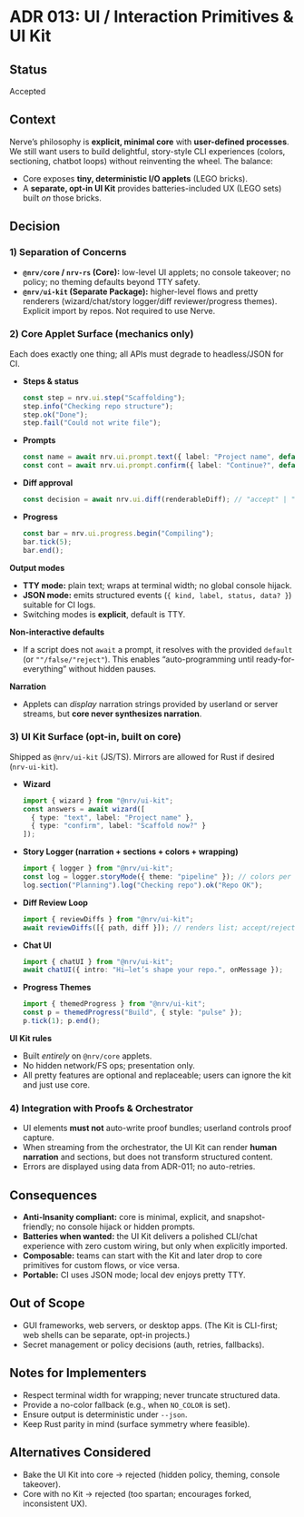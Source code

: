 # ADR 013: UI / Interaction Primitives & UI Kit

## Status

Accepted

## Context

Nerve’s philosophy is **explicit, minimal core** with **user-defined processes**. We still want users to build delightful, story-style CLI experiences (colors, sectioning, chatbot loops) without reinventing the wheel. The balance:

* Core exposes **tiny, deterministic I/O applets** (LEGO bricks).
* A **separate, opt-in UI Kit** provides batteries-included UX (LEGO sets) built *on* those bricks.

## Decision

### 1) Separation of Concerns

* **`@nrv/core` / `nrv-rs` (Core):** low-level UI applets; no console takeover; no policy; no theming defaults beyond TTY safety.
* **`@nrv/ui-kit` (Separate Package):** higher-level flows and pretty renderers (wizard/chat/story logger/diff reviewer/progress themes). Explicit import by repos. Not required to use Nerve.

### 2) Core Applet Surface (mechanics only)

Each does exactly one thing; all APIs must degrade to headless/JSON for CI.

* **Steps & status**

  ```ts
  const step = nrv.ui.step("Scaffolding");
  step.info("Checking repo structure");
  step.ok("Done");
  step.fail("Could not write file");
  ```

* **Prompts**

  ```ts
  const name = await nrv.ui.prompt.text({ label: "Project name", default: "" });
  const cont = await nrv.ui.prompt.confirm({ label: "Continue?", default: false });
  ```

* **Diff approval**

  ```ts
  const decision = await nrv.ui.diff(renderableDiff); // "accept" | "reject"
  ```

* **Progress**

  ```ts
  const bar = nrv.ui.progress.begin("Compiling");
  bar.tick(5);
  bar.end();
  ```

**Output modes**

* **TTY mode:** plain text; wraps at terminal width; no global console hijack.
* **JSON mode:** emits structured events (`{ kind, label, status, data? }`) suitable for CI logs.
* Switching modes is **explicit**, default is TTY.

**Non-interactive defaults**

* If a script does not `await` a prompt, it resolves with the provided `default` (or `""/false/"reject"`). This enables “auto-programming until ready-for-everything” without hidden pauses.

**Narration**

* Applets can *display* narration strings provided by userland or server streams, but **core never synthesizes narration**.

### 3) UI Kit Surface (opt-in, built on core)

Shipped as `@nrv/ui-kit` (JS/TS). Mirrors are allowed for Rust if desired (`nrv-ui-kit`).

* **Wizard**

  ```ts
  import { wizard } from "@nrv/ui-kit";
  const answers = await wizard([
    { type: "text", label: "Project name" },
    { type: "confirm", label: "Scaffold now?" }
  ]);
  ```

* **Story Logger (narration + sections + colors + wrapping)**

  ```ts
  import { logger } from "@nrv/ui-kit";
  const log = logger.storyMode({ theme: "pipeline" }); // colors per section
  log.section("Planning").log("Checking repo").ok("Repo OK");
  ```

* **Diff Review Loop**

  ```ts
  import { reviewDiffs } from "@nrv/ui-kit";
  await reviewDiffs([{ path, diff }]); // renders list; accept/reject each
  ```

* **Chat UI**

  ```ts
  import { chatUI } from "@nrv/ui-kit";
  await chatUI({ intro: "Hi—let’s shape your repo.", onMessage });
  ```

* **Progress Themes**

  ```ts
  import { themedProgress } from "@nrv/ui-kit";
  const p = themedProgress("Build", { style: "pulse" });
  p.tick(1); p.end();
  ```

**UI Kit rules**

* Built *entirely* on `@nrv/core` applets.
* No hidden network/FS ops; presentation only.
* All pretty features are optional and replaceable; users can ignore the kit and just use core.

### 4) Integration with Proofs & Orchestrator

* UI elements **must not** auto-write proof bundles; userland controls proof capture.
* When streaming from the orchestrator, the UI Kit can render **human narration** and sections, but does not transform structured content.
* Errors are displayed using data from ADR-011; no auto-retries.

## Consequences

* **Anti-Insanity compliant:** core is minimal, explicit, and snapshot-friendly; no console hijack or hidden prompts.
* **Batteries when wanted:** the UI Kit delivers a polished CLI/chat experience with zero custom wiring, but only when explicitly imported.
* **Composable:** teams can start with the Kit and later drop to core primitives for custom flows, or vice versa.
* **Portable:** CI uses JSON mode; local dev enjoys pretty TTY.

## Out of Scope

* GUI frameworks, web servers, or desktop apps. (The Kit is CLI-first; web shells can be separate, opt-in projects.)
* Secret management or policy decisions (auth, retries, fallbacks).

## Notes for Implementers

* Respect terminal width for wrapping; never truncate structured data.
* Provide a no-color fallback (e.g., when `NO_COLOR` is set).
* Ensure output is deterministic under `--json`.
* Keep Rust parity in mind (surface symmetry where feasible).

## Alternatives Considered

* Bake the UI Kit into core → rejected (hidden policy, theming, console takeover).
* Core with no Kit → rejected (too spartan; encourages forked, inconsistent UX).
